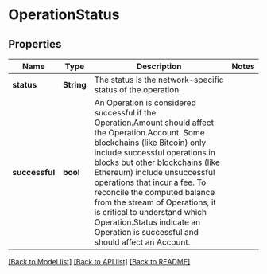 # OperationStatus

## Properties

| Name           | Type       | Description                                                                                                                                                                                                                                                                                                                                                                                                                                                    | Notes |
| -------------- | ---------- | -------------------------------------------------------------------------------------------------------------------------------------------------------------------------------------------------------------------------------------------------------------------------------------------------------------------------------------------------------------------------------------------------------------------------------------------------------------- | ----- |
| **status**     | **String** | The status is the network-specific status of the operation.                                                                                                                                                                                                                                                                                                                                                                                                    |       |
| **successful** | **bool**   | An Operation is considered successful if the Operation.Amount should affect the Operation.Account. Some blockchains (like Bitcoin) only include successful operations in blocks but other blockchains (like Ethereum) include unsuccessful operations that incur a fee. To reconcile the computed balance from the stream of Operations, it is critical to understand which Operation.Status indicate an Operation is successful and should affect an Account. |       |

[[Back to Model list]](../README.md#documentation-for-models)
[[Back to API list]](../README.md#documentation-for-api-endpoints) [[Back to README]](../README.md)

